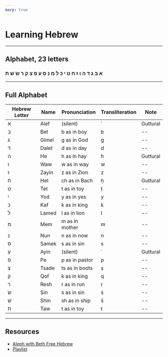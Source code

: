 ```yaml
---
marp: true
---
```


# Learning Hebrew

---

## Alphabet, 23 letters

### א ב ג ד ה ו ז ח ט י כ ל מ נ ס ע פ צ ק ר שׂ שׁ ת

---

## Full Alphabet

| Hebrew Letter | Name | Pronunciation | Transliteration | Note |
| --- | --- | --- | --- |  --- |
| א | Alef | (silent) | ʾ | Guttural |
| ב | Bet | b as in boy | b | -- |
| ג | Gimel | g as in God | g | -- |
| ד | Dalet | d as in day | d | -- |
| ה | He | h as in hay | h | Guttural |
| ו | Waw | w as in way | w | -- |
| ז | Zayin | z as in Zion | z | -- |
| ח | Ḥet | ch as in Bach | ḥ | Guttural |
| ט | Tet | t as in toy | ṭ | -- |
| י | Yod | y as in yes | y | -- |
| כ | Kaf | k as in king | k | -- |
| ל | Lamed | l as in lion | l | -- |
| מ	| Mem | m as in mother | m | -- |
| נ	| Nun | n as in now | n | -- |
| ס | Samek | s as in sin | s | -- |
| ע | Ayin | (silent) | ʿ | Guttural |
| פ | Pe | p as in pastor | p | -- |
| צ | Tsade | ts as in boots | ṣ | -- |
| ק | Qof | k as in king | q | -- |
| ר | Resh | r as in run | r | -- |
| שׂ | Sin | s as in sin | ś | -- |
| שׁ | Shin	| sh as in ship | š | -- |
| ת | Taw | t as in toy | t | -- |

--- 

## Resources

- [Aleph with Beth Free Hebrew](https://freehebrew.online/)
- [Playlist](https://www.youtube.com/playlist?list=PLq1vmb-z7PpQt2PDNUr7XOzBjWAOWf0Rt)